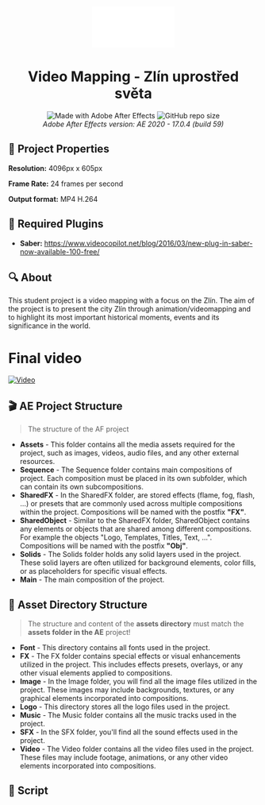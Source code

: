 <div align="center">
  <img src="./Assets/Logo/sempa%20logo.png" width="33%">
  <h1>Video Mapping - Zlín uprostřed světa</h1>
  <div>
    <img alt="Made with Adobe After Effects" src="https://img.shields.io/badge/Adobe%20After%20Effects-9999FF.svg?logo=Adobe%20After%20Effects&logoColor=white">
    <img alt="GitHub repo size" src="https://img.shields.io/github/repo-size/0xMartin/VideoMappingZlin">
  </div>
  <i>Adobe After Effects version: AE 2020 - 17.0.4 (build 59)</i>
</div>

## 🔧 Project Properties

__Resolution:__ 4096px x 605px

__Frame Rate:__ 24 frames per second

__Output format:__ MP4 H.264

## 🔌 Required Plugins

* __Saber:__ https://www.videocopilot.net/blog/2016/03/new-plug-in-saber-now-available-100-free/

## 🔍 About

This student project is a video mapping with a focus on the Zlín. The aim of the project is to present the city Zlín through animation/videomapping and to highlight its most important historical moments, events and its significance in the world.

# Final video

[![Video](https://www.youtube.com/watch?v=JPxImHH-gW4&ab_channel=MartinKr%C4%8Dma/0.jpg)](https://www.youtube.com/watch?v=JPxImHH-gW4&ab_channel=MartinKr%C4%8Dma)

## 🎬 AE Project Structure

> The structure of the AF project

* __Assets__ - This folder contains all the media assets required for the project, such as images, videos, audio files, and any other external resources.
* __Sequence__ - The Sequence folder contains main compositions of project. Each composition must be placed in its own subfolder, which can contain its own subcompositions.
* __SharedFX__ - In the SharedFX folder, are stored effects (flame, fog, flash, ...) or presets that are commonly used across multiple compositions within the project. Compositions will be named with the postfix __"FX"__.
* __SharedObject__ - Similar to the SharedFX folder, SharedObject contains any elements or objects that are shared among different compositions. For example the objects "Logo, Templates, Titles, Text, ...". Compositions will be named with the postfix __"Obj"__.
* __Solids__ - The Solids folder holds any solid layers used in the project. These solid layers are often utilized for background elements, color fills, or as placeholders for specific visual effects.
* __Main__ - The main composition of the project.

## 📁 Asset Directory Structure

> The structure and content of the __assets directory__ must match the __assets folder in the AE__ project!

* __Font__ - This directory contains all fonts used in the project.
* __FX__ - The FX folder contains special effects or visual enhancements utilized in the project. This includes effects presets, overlays, or any other visual elements applied to compositions.
* __Image__ - In the Image folder, you will find all the image files utilized in the project. These images may include backgrounds, textures, or any graphical elements incorporated into compositions.
* __Logo__ - This directory stores all the logo files used in the project.
* __Music__ - The Music folder contains all the music tracks used in the project. 
* __SFX__ - In the SFX folder, you'll find all the sound effects used in the project.
* __Video__ - The Video folder contains all the video files used in the project. These files may include footage, animations, or any other video elements incorporated into compositions.

## 📝 Script
